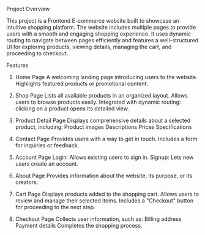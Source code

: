  
Project Overview

This project is a Frontend E-commerce website built to showcase an intuitive shopping platform. The website includes multiple pages to provide users with a smooth and engaging shopping experience. It uses dynamic routing to navigate between pages efficiently and features a well-structured UI for exploring products, viewing details, managing the cart, and proceeding to checkout.

Features

1. Home Page
A welcoming landing page introducing users to the website.
Highlights featured products or promotional content.

2. Shop Page
Lists all available products in an organized layout.
Allows users to browse products easily.
Integrated with dynamic routing: clicking on a product opens its detailed view.

3. Product Detail Page
Displays comprehensive details about a selected product, including:
Product images
Descriptions
Prices
Specifications

4. Contact Page
Provides users with a way to get in touch.
Includes a form for inquiries or feedback.

5. Account Page
Login: Allows existing users to sign in.
Signup: Lets new users create an account.

6. About Page
Provides information about the website, its purpose, or its creators.

7. Cart Page
Displays products added to the shopping cart.
Allows users to review and manage their selected items.
Includes a "Checkout" button for proceeding to the next step.

8. Checkout Page
Collects user information, such as:
Billing address
Payment details
Completes the shopping process.


